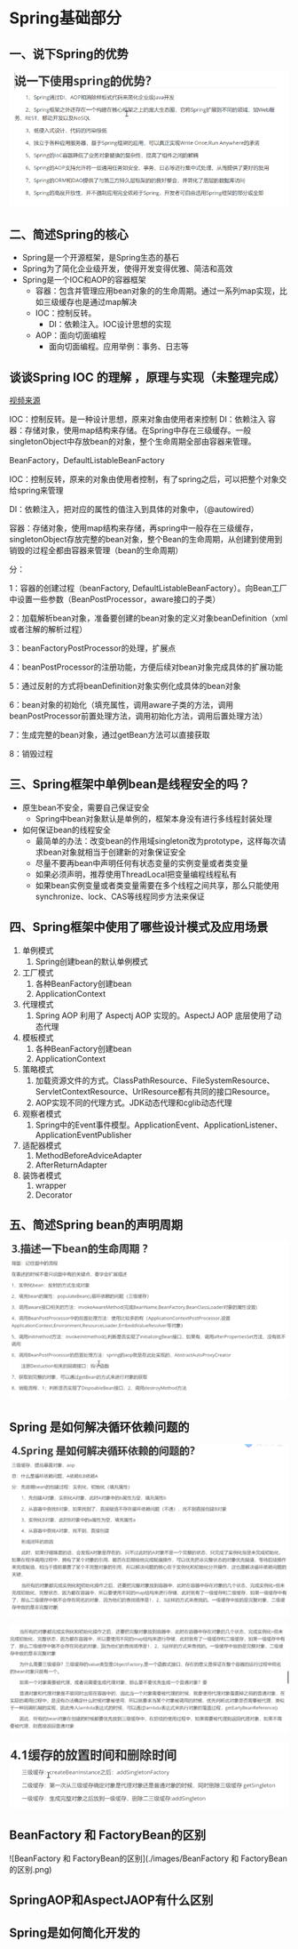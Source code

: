 # Spring基础部分

## 一、说下Spring的优势

![Spring的优势](./images/Spring的优势.png)

## 二、简述Spring的核心

* Spring是一个开源框架，是Spring生态的基石
* Spring为了简化企业级开发，使得开发变得优雅、简洁和高效
* Spring是一个IOC和AOP的容器框架
  * 容器：包含并管理应用bean对象的的生命周期。通过一系列map实现，比如三级缓存也是通过map解决
  * IOC：控制反转。
    * DI：依赖注入。IOC设计思想的实现
  * AOP：面向切面编程
    * 面向切面编程。应用举例：事务、日志等

## 谈谈Spring IOC 的理解 ，原理与实现（未整理完成）

[视频来源](https://www.mashibing.com/study?courseNo=464&sectionNo=23269&systemId=1&courseVersionId=1347)

IOC：控制反转。是一种设计思想，原来对象由使用者来控制
DI：依赖注入
容器：存储对象，使用map结构来存储。在Spring中存在三级缓存。一般singletonObject中存放bean的对象，整个生命周期全部由容器来管理。

BeanFactory，DefaultListableBeanFactory

IOC：控制反转，原来的对象由使用者控制，有了spring之后，可以把整个对象交给spring来管理

DI：依赖注入，把对应的属性的值注入到具体的对象中，（@autowired）

容器：存储对象，使用map结构来存储，再spring中一般存在三级缓存，singletonObject存放完整的bean对象，整个Bean的生命周期，从创建到使用到销毁的过程全都由容器来管理（bean的生命周期）

分：

1：容器的创建过程（beanFactory, DefaultListableBeanFactory）。向Bean工厂中设置一些参数（BeanPostProcessor，aware接口的子类）

2：加载解析bean对象，准备要创建的bean对象的定义对象beanDefinition（xml或者注解的解析过程）

3：beanFactoryPostProcessor的处理，扩展点

4：beanPostProcessor的注册功能，方便后续对bean对象完成具体的扩展功能

5：通过反射的方式将beanDefinition对象实例化成具体的bean对象

6：bean对象的初始化（填充属性，调用aware子类的方法，调用beanPostProcessor前置处理方法，调用初始化方法，调用后置处理方法）

7：生成完整的bean对象，通过getBean方法可以直接获取

8：销毁过程

## 三、Spring框架中单例bean是线程安全的吗？

* 原生bean不安全，需要自己保证安全
  * Spring中bean对象默认是单例的，框架本身没有进行多线程封装处理
* 如何保证bean的线程安全
  * 最简单的办法：改变bean的作用域singleton改为prototype，这样每次请求bean对象就相当于创建新的对象保证安全
  * 尽量不要再bean中声明任何有状态变量的实例变量或者类变量
  * 如果必须声明，推荐使用ThreadLocal把变量编程线程私有
  * 如果bean实例变量或者类变量需要在多个线程之间共享，那么只能使用synchronize、lock、CAS等线程同步方法来保证

## 四、Spring框架中使用了哪些设计模式及应用场景

1. 单例模式
   1. Spring创建bean的默认单例模式
2. 工厂模式
   1. 各种BeanFactory创建bean
   2. ApplicationContext
3. 代理模式
   1. Spring AOP 利用了 Aspectj AOP 实现的。AspectJ AOP 底层使用了动态代理
4. 模板模式
   1. 各种BeanFactory创建bean
   2. ApplicationContext
5. 策略模式
   1. 加载资源文件的方式。ClassPathResource、FileSystemResource、ServletContextResource、UrlResource都有共同的接口Resource。
   2. AOP实现不同的代理方式。JDK动态代理和cglib动态代理
6. 观察者模式
   1. Spring中的Event事件模型。ApplicationEvent、ApplicationListener、ApplicationEventPublisher
7. 适配器模式
   1. MethodBeforeAdviceAdapter
   2. AfterReturnAdapter
8. 装饰者模式
   1. wrapper
   2. Decorator

## 五、简述Spring bean的声明周期

![描述下bean的生命周期](./images/描述下bean的生命周期.png)

## Spring 是如何解决循环依赖问题的

![Spring是如何解决循环依赖问题的](./images/Spring是如何解决循环依赖问题的.png)

![三级缓存](./images/三级缓存.png)

![三级缓存设置的时间和删除时间](./images/三级缓存设置的时间和删除时间.png)

## BeanFactory 和 FactoryBean的区别

![BeanFactory 和 FactoryBean的区别](./images/BeanFactory 和 FactoryBean的区别.png)


## SpringAOP和AspectJAOP有什么区别

## Spring是如何简化开发的